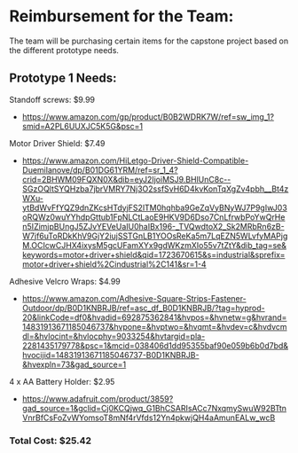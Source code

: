 <h1> Reimbursement for the Team: </h1>

The team will be purchasing certain items for the capstone project based on the different prototype needs.

<h2> Prototype 1 Needs: </h2>

Standoff screws: $9.99
* https://www.amazon.com/gp/product/B0B2WDRK7W/ref=sw_img_1?smid=A2PL6UUXJC5K5G&psc=1

Motor Driver Shield: $7.49
* https://www.amazon.com/HiLetgo-Driver-Shield-Compatible-Duemilanove/dp/B01DG61YRM/ref=sr_1_4?crid=2BHWM09FQXN0X&dib=eyJ2IjoiMSJ9.BHlUnC8c--SGzOQltSYQHzba7jbrVMRY7Nj3O2ssfSvH6D4kvKonTqXgZv4pbh__Bt4zWXu-ytBdWvFfYQZ9dnZKcsHTdyjFS2lTM0hqhba9GeZqVyBNyWJ7P9gIwJ03oRQWz0wuYYhdpGttub1FpNLCtLaoE9HKV9D6Dso7CnLfrwbPoYwQrHen5IZimjpBUngJ5ZJvYEVeUaIU0haIBx196-_TVQwdtoX2_Sk2MRbRn6zB-W7jf6uToRDkKhV9GjY2iujSSTGnLB1YOOsReKa5m7LqEZN5WLvfyMAPjgM.OCIcwCJHX4ixysM5gcUFamXYx9gdWKzmXIo55v7tZtY&dib_tag=se&keywords=motor+driver+shield&qid=1723670615&s=industrial&sprefix=motor+driver+shield%2Cindustrial%2C141&sr=1-4

Adhesive Velcro Wraps: $4.99
* https://www.amazon.com/Adhesive-Square-Strips-Fastener-Outdoor/dp/B0D1KNBRJB/ref=asc_df_B0D1KNBRJB/?tag=hyprod-20&linkCode=df0&hvadid=692875362841&hvpos=&hvnetw=g&hvrand=14831913671185046737&hvpone=&hvptwo=&hvqmt=&hvdev=c&hvdvcmdl=&hvlocint=&hvlocphy=9033254&hvtargid=pla-2281435179778&psc=1&mcid=038406d1dd95355baf90e059b6b0d7bd&hvocijid=14831913671185046737-B0D1KNBRJB-&hvexpln=73&gad_source=1

4 x AA Battery Holder: $2.95
* https://www.adafruit.com/product/3859?gad_source=1&gclid=Cj0KCQjwq_G1BhCSARIsACc7NxqmySwuW92BTtnVnrBfCsFoZvWYomsoT8mNf4rVfds12Yn4pkwjQH4aAmunEALw_wcB


<h3> Total Cost: $25.42 </h3>